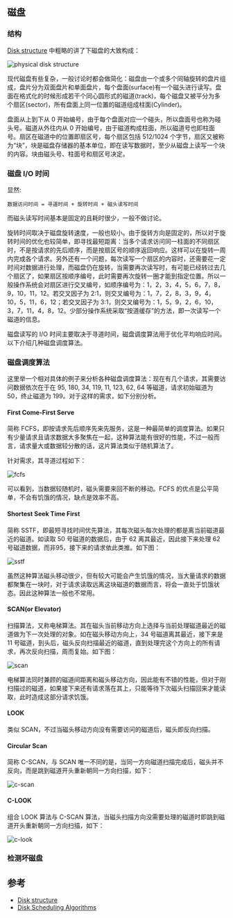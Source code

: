 ## 磁盘

### 结构
[Disk structure](http://dysphoria.net/OperatingSystems1/6_physical_disk.html) 中粗略的讲了下磁盘的大致构成：

![physical disk structure](http://dysphoria.net/OperatingSystems1/images/physical-disk.gif)

现代磁盘有些复杂，一般讨论时都会做简化：磁盘由一个或多个同轴旋转的盘片组成，盘片分为双面盘片和单面盘片，每个盘面(surface)有一个磁头进行读写。盘面在格式化的时候形成若干个同心圆形式的磁道(track)，每个磁盘又被平分为多个扇区(sector)，所有盘面上同一位置的磁道组成柱面(Cylinder)。

盘面从上到下从 0 开始编号，由于每个盘面对应一个碰头，所以盘面号也称为碰头号。磁道从外往内从 0 开始编号，由于磁道构成柱面，所以磁道号也即柱面号。扇区在磁道中的位置即扇区号，每个扇区包括 512/1024 个字节，扇区又被称为“块”，块是磁盘存储器的基本单位，即在读写数据时，至少从磁盘上读写一个块的内容。块由磁头号、柱面号和扇区号决定。

### 磁盘 I/O 时间
显然:
```
数据访问时间 = 寻道时间 + 旋转时间 + 磁头读写时间
```

而磁头读写时间基本是固定的且耗时很少，一般不做讨论。

旋转时间取决于磁盘旋转速度，一般也较小。由于旋转方向是固定的，所以对于旋转时间的优化也较简单，即寻找最短距离：当多个请求访问同一柱面的不同扇区时，不是按请求的先后顺序，而是按扇区号的顺序返回响应。这样可以在旋转一周内完成各个请求。另外还有一个问题，每次读写一个扇区的内容时，还需要花一定时间对数据进行处理，而磁盘仍在旋转，当需要再次读写时，有可能已经转过去几个扇区了，如果扇区按顺序编号，此时需要再次旋转一圈才能到指定位置。所以一般操作系统会对扇区进行交叉编号，如顺序编号为：1，2，3，4，5，6，7，8，9，10，11，12。若交叉因子为 2:1，则交叉编号为：1，7，2，8，3，9，4，10，5，11，6，12；若交叉因子为 3:1，则交叉编号为：1，5，9，2，6，10，3，7，11，4，8，12。少部分操作系统采取“按道缓存”的方法，即一次读写一个磁道的信息。

磁盘读写的 I/O 时间主要取决于寻道时间，磁盘调度算法用于优化平均响应时间。以下介绍几种磁盘调度算法。

### 磁盘调度算法

这里举一个相对具体的例子来分析各种磁盘调度算法：现在有几个请求，其需要访问数据依次在于在 95, 180, 34, 119, 11, 123, 62, 64 等磁道，请求初始磁道为 50，终止磁道为 199。对于这样的需求，如下分别分析。

#### First Come-First Serve
简称 FCFS，即按请求先后顺序先来先服务，这是一种最简单的调度算法。如果只有少量请求且请求数据大多聚焦在一起，这种算法能有很好的性能，不过一般而言，请求量大或数据较分散的话，这片算法类似于随机算法了。

针对需求，其寻道过程如下：

![fcfs](http://www.cs.iit.edu/~cs561/cs450/disksched/fcfs.bmp)

可以看到，当数据较随机时，磁头需要来回不断的移动。FCFS 的优点是公平简单，不会有饥饿的情况，缺点是效率不高。

#### Shortest Seek Time First 
简称 SSTF，即最短寻找时间优先算法，其每次磁头每次处理的都是离当前磁道最近的磁道。如读取 50 号磁道的数据后，由于 62 离其最近，因此接下来处理 62 号磁道数据，而非95，接下来的请求依此类推。如下图：

![sstf](http://www.cs.iit.edu/~cs561/cs450/disksched/sstf.bmp)

虽然这种算法磁头移动很少，但有较大可能会产生饥饿的情况，当大量请求的数据都聚集在一块时，对于请求读取远离这块磁道的数据而言，将会一直处于饥饿状态。因此这种算法一般也不常用。

#### SCAN(or Elevator)
扫描算法，又称电梯算法。其在磁头当前移动方向上选择与当前处理磁道最近的磁道做为下一次处理的对象。如在磁头移动方向上，34 号磁道离其最近，接下来是 11 号磁道，到头后，磁头反向扫描最近的磁道，直到处理完这个方向上的所有请求，再次反向扫描，周而复始。如下图：

![scan](http://www.cs.iit.edu/~cs561/cs450/disksched/scan.bmp)

电梯算法同时兼顾的磁道间距离和磁头移动方向，因此能有不错的性能，但对于刚扫描过的磁道，如果接下来还有请求落在其上，只能等待下次磁头扫描回来才能读取，此时造成这部分请求饥饿。

#### LOOK
类似 SCAN，不过当磁头移动方向没有需要访问的磁道后，磁头即反向扫描。

#### Circular Scan
简称 C-SCAN，与 SCAN 唯一不同的是，当同一方向磁道扫描完成后，磁头并不反向，而是跳到磁道开头重新朝同一方向扫描，如下：

![c-scan](http://www.cs.iit.edu/~cs561/cs450/disksched/c-scan.bmp)

#### C-LOOK
组合 LOOK 算法与 C-SCAN 算法，当磁头扫描方向没需要处理的磁道时即跳到磁道开头重新朝同一方向扫描，如下：

![c-look](http://www.cs.iit.edu/~cs561/cs450/disksched/c-look.bmp)

### 检测坏磁盘

## 参考
- [Disk structure](http://dysphoria.net/OperatingSystems1/6_physical_disk.html)
- [Disk Scheduling Algorithms](http://www.cs.iit.edu/~cs561/cs450/disksched/disksched.html)
